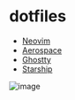 # dotfiles

- [Neovim](nvim/init.lua)
- [Aerospace](aerospace.toml)
- [Ghostty](ghostty/ghostty.config)
- [Starship](starship.toml)

<img alt="image" src="https://github.com/user-attachments/assets/d79c262f-90e7-423e-8207-173ca25eabdb" />

